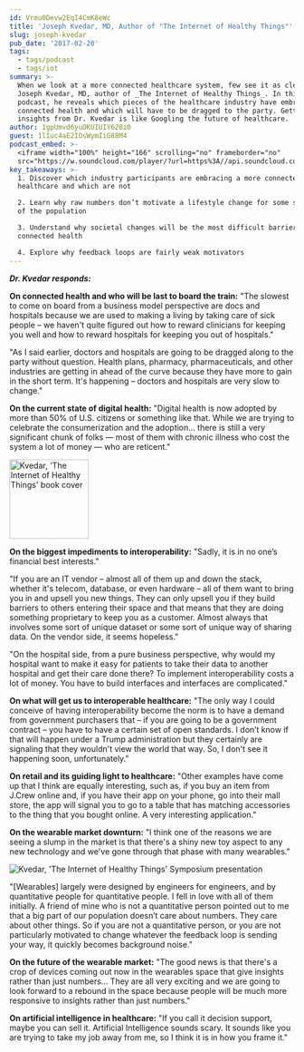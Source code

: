 ```yaml
---
id: Vrmu0Devw2EqI4CmK8eWc
title: 'Joseph Kvedar, MD, Author of "The Internet of Healthy Things"'
slug: joseph-kvedar
pub_date: '2017-02-20'
tags:
  - tags/podcast
  - tags/iot
summary: >-
  When we look at a more connected healthcare system, few see it as clearly as
  Joseph Kvedar, MD, author of _The Internet of Healthy Things_. In this
  podcast, he reveals which pieces of the healthcare industry have embraced
  connected health and which will have to be dragged to the party. Getting
  insights from Dr. Kvedar is like Googling the future of healthcare.
author: 1gpUmvd6yuOKUIUIY620i0
guest: 1lIuc4aE2IOsWymIiG88M4
podcast_embed: >-
  <iframe width="100%" height="166" scrolling="no" frameborder="no"
  src="https://w.soundcloud.com/player/?url=https%3A//api.soundcloud.com/tracks/308712760&amp;color=0066cc&amp;auto_play=false&amp;hide_related=false&amp;show_comments=true&amp;show_user=true&amp;show_reposts=false"></iframe>
key_takeaways: >-
  1. Discover which industry participants are embracing a more connected
  healthcare and which are not

  2. Learn why raw numbers don’t motivate a lifestyle change for some segments
  of the population 

  3. Understand why societal changes will be the most difficult barrier to
  connected health

  4. Explore why feedback loops are fairly weak motivators 
---
```

***Dr. Kvedar responds:***

**On connected health and who will be last to board the train:** "The slowest to come on board from a business model perspective are docs and hospitals because we are used to making a living by taking care of sick people – we haven't quite figured out how to reward clinicians for keeping you well and how to reward hospitals for keeping you out of hospitals." 

"As I said earlier, doctors and hospitals are going to be dragged along to the party without question. Health plans, pharmacy, pharmaceuticals, and other industries are getting in ahead of the curve because they have more to gain in the short term. It's happening – doctors and hospitals are very slow to change."

**On the current state of digital health:** "Digital health is now adopted by more than 50% of U.S. citizens or something like that. While we are trying to celebrate the consumerization and the adoption... there is still a very significant chunk of folks — most of them with chronic illness who cost the system a lot of money — who are reticent."

<a href="http://theinternetofhealthythings.com/" title="Kvedar, 'The Internet of Healthy Things' book"><img class="float-left" width="140" src="//images.contentful.com/189dvqdsjh46/6GIXXP3OdUQa26AOCS4WaI/7905a56020707fd8d2c8496d2fb5fba0/Kvedar___22The_Internet_of_Healthy_Things_22_book_cover.jpg" alt="Kvedar, 'The Internet of Healthy Things' book cover" ></a>

**On the biggest impediments to interoperability:** "Sadly, it is in no one’s financial best interests."

"If you are an IT vendor – almost all of them up and down the stack, whether it's telecom, database, or even hardware – all of them want to bring you in and upsell you new things. They can only upsell you if they build barriers to others entering their space and that means that they are doing something proprietary to keep you as a customer. Almost always that involves some sort of unique dataset or some sort of unique way of sharing data. On the vendor side, it seems hopeless."

"On the hospital side, from a pure business perspective, why would my hospital want to make it easy for patients to take their data to another hospital and get their care done there? To implement interoperability costs a lot of money. You have to build interfaces and interfaces are complicated."

**On what will get us to interoperable healthcare:** "The only way I could conceive of having interoperability become the norm is to have a demand from government purchasers that – if you are going to be a government contract – you have to have a certain set of open standards. I don’t know if that will happen under a Trump administration but they certainly are signaling that they wouldn't view the world that way. So, I don't see it happening soon, unfortunately."

**On retail and its guiding light to healthcare:** "Other examples have come up that I think are equally interesting, such as, if you buy an item from J.Crew online and, if you have their app on your phone, go into their mall store, the app will signal you to go to a table that has matching accessories to the thing that you bought online. A very interesting application." 

**On the wearable market downturn:** "I think one of the reasons we are seeing a slump in the market is that there's a shiny new toy aspect to any new technology and we've gone through that phase with many wearables."

![Kvedar, 'The Internet of Healthy Things' Symposium presentation](//images.contentful.com/189dvqdsjh46/2k2LHgR8XaqKusSaUeeE0y/d2248f2baeaaad82c8562c9162c7f5f5/Kvedar___22The_Internet_of_Healthy_Things_22_Symposium_presentation.jpg)

"[Wearables] largely were designed by engineers for engineers, and by quantitative people for quantitative people. I fell in love with all of them initially. A friend of mine who is not a quantitative person pointed out to me that a big part of our population doesn’t care about numbers. They care about other things. So if you are not a quantitative person, or you are not particularly motivated to change whatever the feedback loop is sending your way, it quickly becomes background noise."

**On the future of the wearable market:** "The good news is that there's a crop of devices coming out now in the wearables space that give insights rather than just numbers... They are all very exciting and we are going to look forward to a rebound in the space because people will be much more responsive to insights rather than just numbers."

**On artificial intelligence in healthcare:** "If you call it decision support, maybe you can sell it. Artificial Intelligence sounds scary. It sounds like you are trying to take my job away from me, so I think it is in how you frame it."
  